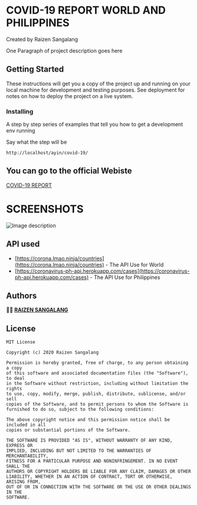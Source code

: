  

 



# COVID-19 REPORT WORLD AND PHILIPPINES 
Created by Raizen Sangalang 


One Paragraph of project description goes here

## Getting Started

These instructions will get you a copy of the project up and running on your local machine for development and testing purposes. See deployment for notes on how to deploy the project on a live system.




### Installing

A step by step series of examples that tell you how to get a development env running

Say what the step will be

```
http://localhost/ayin/covid-19/
```

## You can go to the official Webiste 
[COVID-19 REPORT](https://covidab.000webhostapp.com/)

# SCREENSHOTS



![Image description](https://github.com/raizengxd/covid19report/blob/master/sources/2.gif)


## API used


* [https://corona.lmao.ninja/countries](https://corona.lmao.ninja/countries) - The API Use for World
* [https://coronavirus-ph-api.herokuapp.com/cases](https://coronavirus-ph-api.herokuapp.com/cases) - The API Use for Philippines





## Authors

 🧑🏻  [**RAIZEN SANGALANG**](https://github.com/raizengxd)



## License
```
MIT License

Copyright (c) 2020 Raizen Sangalang 

Permission is hereby granted, free of charge, to any person obtaining a copy
of this software and associated documentation files (the "Software"), to deal
in the Software without restriction, including without limitation the rights
to use, copy, modify, merge, publish, distribute, sublicense, and/or sell
copies of the Software, and to permit persons to whom the Software is
furnished to do so, subject to the following conditions:

The above copyright notice and this permission notice shall be included in all
copies or substantial portions of the Software.

THE SOFTWARE IS PROVIDED "AS IS", WITHOUT WARRANTY OF ANY KIND, EXPRESS OR
IMPLIED, INCLUDING BUT NOT LIMITED TO THE WARRANTIES OF MERCHANTABILITY,
FITNESS FOR A PARTICULAR PURPOSE AND NONINFRINGEMENT. IN NO EVENT SHALL THE
AUTHORS OR COPYRIGHT HOLDERS BE LIABLE FOR ANY CLAIM, DAMAGES OR OTHER
LIABILITY, WHETHER IN AN ACTION OF CONTRACT, TORT OR OTHERWISE, ARISING FROM,
OUT OF OR IN CONNECTION WITH THE SOFTWARE OR THE USE OR OTHER DEALINGS IN THE
SOFTWARE.
```

